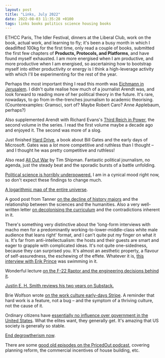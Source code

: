 ```yaml
---
layout: post
title: "Links, July 2022"
date: 2022-08-03 11:35:28 +0100
tags: links books politics science housing books
---
```


ETHCC Paris, The Idler Festival, dinners at the Liberal Club, work on the book, actual work, and learning to fly; it's been a busy month in which I deadlifted 100kg for the first time, only read a couple of books, submitted the first few chapters of **Products, Protocols, and Platforms**, and have found myself exhausted. I am more energised when I am productive, and more productive when I am energised, so ascertaining how to bootstrap myself into either productivity or energy is I think a high-leverage activity with which I'll be experimenting for the rest of the year.

Perhaps the most important thing I read this month was [Eichmann in Jerusalem](https://www.amazon.co.uk/Eichmann-Jerusalem-Report-Banality-Evil/dp/024155229X/ref=tmm_pap_swatch_0?_encoding=UTF8&qid=&sr=). I didn't quite realise how much of a journalist Arendt was, and look forward to reading more of her political theory in the future. It's rare, nowadays, to go from in-the-trenches journalism to academic theorising. (Counterexamples: Gramsci, sort of? Maybe Robert Caro? Anne Applebaum, perhaps?)

Also supplemented Arendt with Richard Evans's [Third Reich in Power](https://www.amazon.co.uk/Third-Reich-Power-1933-Hearts/dp/0141009764), the second volume in the series. I read the first volume maybe a decade ago and enjoyed it. The second was more of a slog.

Just finished [Hard Drive](https://www.amazon.co.uk/Hard-Drive-Making-Microsoft-Empire/dp/0887306292/ref=sr_1_1?crid=D7B2ZBP7Q351&keywords=hard+drive+bill+gates&qid=1659523562&s=books&sprefix=hard+drive+bi%2Cstripbooks%2C798&sr=1-1), a book about Bill Gates and the early days of Microsoft. Gates was a _lot_ more competitive and ruthless than I thought – and I thought he was pretty competitive and ruthless!

Also read [All Out War](https://www.amazon.co.uk/All-Out-War-Britains-Political/dp/0008215154) by Tim Shipman. Fantastic political journalism, no agenda, just the steady beat and the sporadic bursts of a battle unfolding.

[Political science is horribly underpowered.](https://twitter.com/ryancbriggs/status/1544321988101128195?utm_source=substack&utm_medium=email) I am in a cynical mood right now, so don't expect these findings to change much.

[A logarithmic map of the entire universe](https://twitter.com/johncoogan/status/1546921877586604032).

A good post from Tanner [on the decline of history majors](https://scholars-stage.org/the-fall-of-history-as-a-major-and-as-a-part-of-the-humanities/) and the relationship between the sciences and the humanities. Also a very well-written letter [on decolonising the curriculum](https://onlinelibrary.wiley.com/doi/10.1111/criq.12675) and the contradictions inherent in it.

There's something very distinctive about the 'long-form interviews with macho men for a predominantly working-to-lower-middle-class white male audience that leans right' format, and I can't quite put my finger on what it is. It's far from anti-intellectualism: the hosts and their guests are smart and eager to grapple with complicated ideas. It's not quite one-sidedness, because they can surprised you. It's almost an aesthetic property, a flavour of self-assuredness, the eschewing of the effete. Whatever it is, [this interview with Erik Prince](https://www.youtube.com/watch?v=nwK_XLFOm_I) was swimming in it.

Wonderful lecture [on the F-22 Raptor and the engineering decisions behind it](https://www.youtube.com/watch?v=n068fel-W9I).

[Justin E. H. Smith reviews his two years on Substack.](https://justinehsmith.substack.com/p/two-years-on-substack)

Brie Wolfson wrote [on the work culture early-days Stripe](https://every.to/p/what-i-miss-about-working-at-stripe). A reminder that hard work is a feature, not a bug – and the symptom of a thriving culture, not the cause of it.

Ordinary citizens have [essentially no influence over government in the United States](https://infoproc.blogspot.com/2016/01/american-and-chinese-oligarchies.html). What the elites want, they generally get. It's amazing that US society is generally so stable.

[End degrowtherism now](https://noahpinion.substack.com/p/how-we-will-fight-climate-change?utm_source=substack&utm_medium=email).

There are some [good old episodes on the PricedOut podcast](https://www.pricedout.org.uk/resources/podcast/), covering planning reform, the commercial incentives of house building, etc.
